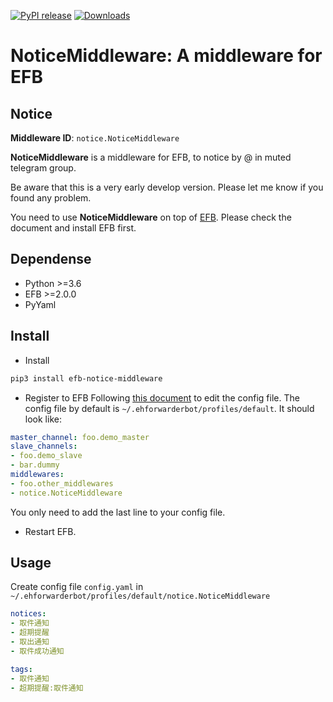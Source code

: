 [![PyPI release](https://img.shields.io/pypi/v/efb-notice-middleware.svg)](https://pypi.org/project/efb-notice-middleware/)
[![Downloads](https://pepy.tech/badge/efb-notice-middleware/month)](https://pypi.org/project/efb-notice-middleware/)

# NoticeMiddleware: A middleware for EFB 

## Notice

**Middleware ID**: `notice.NoticeMiddleware`

**NoticeMiddleware** is a middleware for EFB, to notice by @ in muted telegram group.  

Be aware that this is a very early develop version. Please let me know if you found any problem.

You need to use **NoticeMiddleware** on top of [EFB](https://ehforwarderbot.readthedocs.io). Please check the document and install EFB first.

## Dependense

* Python >=3.6
* EFB >=2.0.0
* PyYaml

## Install

* Install

```bash
pip3 install efb-notice-middleware
```

* Register to EFB
Following [this document](https://ehforwarderbot.readthedocs.io/en/latest/getting-started.html) to edit the config file. The config file by default is `~/.ehforwarderbot/profiles/default`. It should look like:

```yaml
master_channel: foo.demo_master
slave_channels:
- foo.demo_slave
- bar.dummy
middlewares:
- foo.other_middlewares
- notice.NoticeMiddleware
```

You only need to add the last line to your config file.

* Restart EFB.

## Usage

Create config file `config.yaml` in `~/.ehforwarderbot/profiles/default/notice.NoticeMiddleware`

```yaml
notices:
- 取件通知
- 超期提醒
- 取出通知
- 取件成功通知

tags:
- 取件通知
- 超期提醒:取件通知
```
